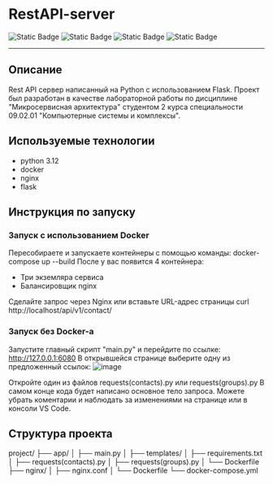 # RestAPI-server
![Static Badge](https://img.shields.io/badge/Python-3.12-green?style=flat-square&logo=Python&logoColor=yellow&label=Python&labelColor=%23000000%09)
![Static Badge](https://img.shields.io/badge/Docker-blue?style=flat-square&logo=DOCKER&logoColor=white)
![Static Badge](https://img.shields.io/badge/Nginx-009639?logo=nginx&logoColor=white&style=flat-square)
![Static Badge](https://img.shields.io/badge/Flask-000000?style=flat-square&logo=Flask&logoColor=white)

---
## Описание
Rest API сервер написанный на Python с использованием Flask. 
Проект был разработан в качестве лабораторной работы по дисциплине "Микросервисная архитектура" студентом 2 курса специальности 09.02.01 "Компьютерные системы и комплексы".

## Используемые технологии
* python 3.12
* docker
* nginx
* flask

## Инструкция по запуску
### Запуск с использованием Docker
Пересобираете и запускаете контейнеры с помощью команды:
docker-compose up --build
После у вас появится 4 контейнера:
* Три экземляра сервиса
* Балансировщик nginx

Сделайте запрос через Nginx или вставьте URL-адрес страницы
curl http://localhost/api/v1/contact/

### Запуск без Docker-a
Запустите главный скрипт "main.py" и перейдите по ссылке: http://127.0.0.1:6080
В открывшейся странице выберите одну из предложенный ссылок:
![image](https://github.com/user-attachments/assets/9f4659dc-9027-48c0-ad29-b83b1f243418)

Откройте один из файлов requests(contacts).py или requests(groups).py
В самом конце кода будет написано основное тело запроса. Можете убрать коментарии и наблюдать за изменениями на странице или в консоли VS Code.

## Структура проекта
project/
├── app/
│   ├── main.py
│   ├── templates/
│   ├── requirements.txt
│   ├── requests(contacts).py
│   ├── requests(groups).py
│   └── Dockerfile
├── nginx/
│   ├── nginx.conf
│   └── Dockerfile
└── docker-compose.yml
